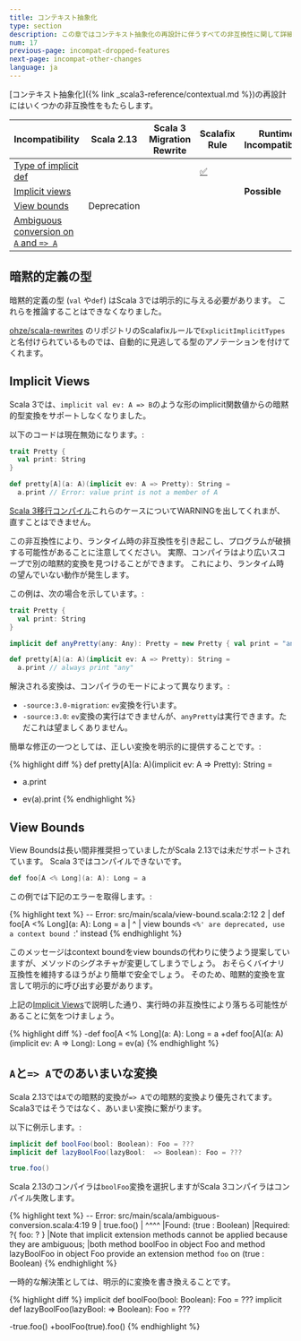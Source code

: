 ```yaml
---
title: コンテキスト抽象化
type: section
description: この章ではコンテキスト抽象化の再設計に伴うすべての非互換性に関して詳細化します。
num: 17
previous-page: incompat-dropped-features
next-page: incompat-other-changes
language: ja
---
```


[コンテキスト抽象化]({% link _scala3-reference/contextual.md %})の再設計にはいくつかの非互換性をもたらします。

|Incompatibility|Scala 2.13|Scala 3 Migration Rewrite|Scalafix Rule|Runtime Incompatibiltiy|
|--- |--- |--- |--- |--- |
|[Type of implicit def](#type-of-implicit-definition)|||[✅](https://github.com/ohze/scala-rewrites#fixexplicittypesexplicitimplicittypes)||
|[Implicit views](#implicit-views)||||**Possible**|
|[View bounds](#view-bounds)|Deprecation||||
|[Ambiguous conversion on `A` and `=> A`](#ambiguous-conversion-on-a-and--a)|||||

## 暗黙的定義の型

暗黙的定義の型 (`val` や`def`) はScala 3では明示的に与える必要があります。
これらを推論することはできなくなりました。

[ohze/scala-rewrites](https://github.com/ohze/scala-rewrites#fixexplicittypesexplicitimplicittypes) のリポジトリのScalafixルールで`ExplicitImplicitTypes`と名付けられているものでは、自動的に見逃してる型のアノテーションを付けてくれます。

## Implicit Views

Scala 3では、`implicit val ev: A => B`のような形のimplicit関数値からの暗黙的型変換をサポートしなくなりました。

以下のコードは現在無効になります。:

```scala
trait Pretty {
  val print: String
}

def pretty[A](a: A)(implicit ev: A => Pretty): String =
  a.print // Error: value print is not a member of A
```

[Scala 3移行コンパイル](tooling-migration-mode.html)これらのケースについてWARNINGを出してくれまが、直すことはできません。

この非互換性により、ランタイム時の非互換性を引き起こし、プログラムが破損する可能性があることに注意してください。
実際、コンパイラはより広いスコープで別の暗黙的変換を見つけることができます。
これにより、ランタイム時の望んでいない動作が発生します。

この例は、次の場合を示しています。:

```scala
trait Pretty {
  val print: String
}

implicit def anyPretty(any: Any): Pretty = new Pretty { val print = "any" }

def pretty[A](a: A)(implicit ev: A => Pretty): String =
  a.print // always print "any"
```

解決される変換は、コンパイラのモードによって異なります。:
  - `-source:3.0-migration`: `ev`変換を行います。
  - `-source:3.0`: `ev`変換の実行はできませんが、`anyPretty`は実行できます。ただこれは望ましくありません。

簡単な修正の一つとしては、正しい変換を明示的に提供することです。:

{% highlight diff %}
def pretty[A](a: A)(implicit ev: A => Pretty): String =
-  a.print
+  ev(a).print
{% endhighlight %}

## View Bounds

View Boundsは長い間非推奨担っていましたがScala 2.13では未だサポートされています。
Scala 3ではコンパイルできないです。

```scala
def foo[A <% Long](a: A): Long = a
```

この例では下記のエラーを取得します。:

{% highlight text %}
-- Error: src/main/scala/view-bound.scala:2:12 
2 |  def foo[A <% Long](a: A): Long = a
  |            ^
  |          view bounds `<%' are deprecated, use a context bound `:' instead
{% endhighlight %}

このメッセージはcontext boundをview boundsの代わりに使うよう提案していますが、メソッドのシグネチャが変更してしまうでしょう。
おそらくバイナリ互換性を維持するほうがより簡単で安全でしょう。
そのため、暗黙的変換を宣言して明示的に呼び出す必要があります。

上記の[Implicit Views](#implicit-views)で説明した通り、実行時の非互換性により落ちる可能性があることに気をつけましょう。

{% highlight diff %}
-def foo[A <% Long](a: A): Long = a
+def foo[A](a: A)(implicit ev: A => Long): Long = ev(a)
{% endhighlight %}

## `A`と`=> A`でのあいまいな変換

Scala 2.13では`A`での暗黙的変換が`=> A`での暗黙的変換より優先されてます。
Scala3ではそうではなく、あいまい変換に繋がります。

以下に例示します。:

```scala
implicit def boolFoo(bool: Boolean): Foo = ???
implicit def lazyBoolFoo(lazyBool:  => Boolean): Foo = ???

true.foo()
```

Scala 2.13のコンパイラは`boolFoo`変換を選択しますがScala 3コンパイラはコンパイル失敗します。

{% highlight text %}
-- Error: src/main/scala/ambiguous-conversion.scala:4:19
9 |  true.foo()
  |  ^^^^
  |Found:    (true : Boolean)
  |Required: ?{ foo: ? }
  |Note that implicit extension methods cannot be applied because they are ambiguous;
  |both method boolFoo in object Foo and method lazyBoolFoo in object Foo provide an extension method `foo` on (true : Boolean)
{% endhighlight %}

一時的な解決策としては、明示的に変換を書き換えることです。

{% highlight diff %}
implicit def boolFoo(bool: Boolean): Foo = ???
implicit def lazyBoolFoo(lazyBool:  => Boolean): Foo = ???

-true.foo()
+boolFoo(true).foo()
{% endhighlight %}
